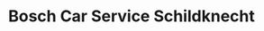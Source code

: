 ---
title: "Bosch Car Service Schildknecht"
url: /asperg/bosch-car-service-schildknecht/
shop: Autowerkstatt
---